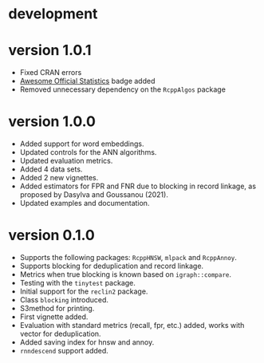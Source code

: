 # development

# version 1.0.1

+ Fixed CRAN errors
+ [Awesome Official Statistics](http://www.awesomeofficialstatistics.org) badge added
+ Removed unnecessary dependency on the `RcppAlgos` package

# version 1.0.0

+ Added support for word embeddings.
+ Updated controls for the ANN algorithms.
+ Updated evaluation metrics.
+ Added 4 data sets.
+ Added 2 new vignettes.
+ Added estimators for FPR and FNR due to blocking in record linkage,
as proposed by Dasylva and Goussanou (2021).
+ Updated examples and documentation.

# version 0.1.0

+ Supports the following packages: `RcppHNSW`, `mlpack` and `RcppAnnoy`.
+ Supports blocking for deduplication and record linkage.
+ Metrics when true blocking is known based on `igraph::compare`.
+ Testing with the `tinytest` package.
+ Initial support for the `reclin2` package.
+ Class `blocking` introduced.
+ S3method for printing.
+ First vignette added.
+ Evaluation with standard metrics (recall, fpr, etc.) added, works with vector for deduplication.
+ Added saving index for hnsw and annoy.
+ `rnndescend` support added.
